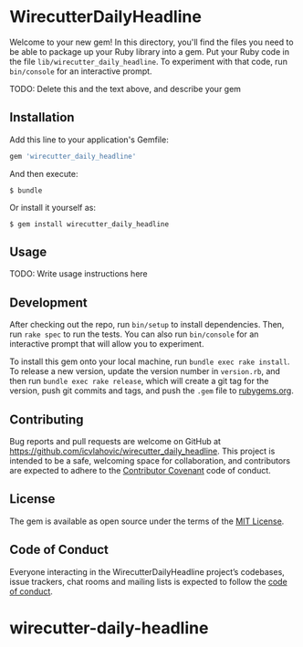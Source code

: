 # WirecutterDailyHeadline

Welcome to your new gem! In this directory, you'll find the files you need to be able to package up your Ruby library into a gem. Put your Ruby code in the file `lib/wirecutter_daily_headline`. To experiment with that code, run `bin/console` for an interactive prompt.

TODO: Delete this and the text above, and describe your gem

## Installation

Add this line to your application's Gemfile:

```ruby
gem 'wirecutter_daily_headline'
```

And then execute:

    $ bundle

Or install it yourself as:

    $ gem install wirecutter_daily_headline

## Usage

TODO: Write usage instructions here

## Development

After checking out the repo, run `bin/setup` to install dependencies. Then, run `rake spec` to run the tests. You can also run `bin/console` for an interactive prompt that will allow you to experiment.

To install this gem onto your local machine, run `bundle exec rake install`. To release a new version, update the version number in `version.rb`, and then run `bundle exec rake release`, which will create a git tag for the version, push git commits and tags, and push the `.gem` file to [rubygems.org](https://rubygems.org).

## Contributing

Bug reports and pull requests are welcome on GitHub at https://github.com/icvlahovic/wirecutter_daily_headline. This project is intended to be a safe, welcoming space for collaboration, and contributors are expected to adhere to the [Contributor Covenant](http://contributor-covenant.org) code of conduct.

## License

The gem is available as open source under the terms of the [MIT License](https://opensource.org/licenses/MIT).

## Code of Conduct

Everyone interacting in the WirecutterDailyHeadline project’s codebases, issue trackers, chat rooms and mailing lists is expected to follow the [code of conduct](https://github.com/icvlahovic/wirecutter_daily_headline/blob/master/CODE_OF_CONDUCT.md).
# wirecutter-daily-headline
